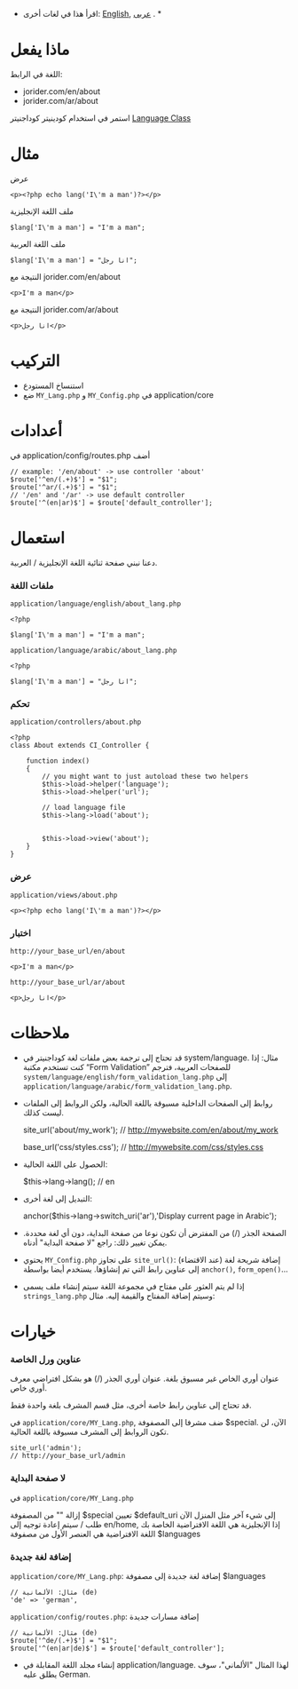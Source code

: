 * اقرأ هذا في لغات أخرى: [English](README.md), [عربى](README.ar.md) . *

# ماذا يفعل

اللغة في الرابط:

- jorider.com/en/about
- jorider.com/ar/about

استمر في استخدام كودينيتر كوداجنيتر [Language Class](https://codeigniter.com/user_guide/libraries/language.html)

# مثال

عرض

    <p><?php echo lang('I\'m a man')?></p>
ملف اللغة الإنجليزية

    $lang['I\'m a man'] = "I'm a man";
ملف اللغة العربية

    $lang['I\'m a man'] = "انا رجل";
النتيجة مع jorider.com/en/about

    <p>I'm a man</p>
النتيجة مع jorider.com/ar/about

    <p>انا رجل</p>

# التركيب

- استنساخ المستودع
- ضع `MY_Lang.php` و `MY_Config.php` في application/core

# أعدادات
في application/config/routes.php أضف

    // example: '/en/about' -> use controller 'about'
    $route['^en/(.+)$'] = "$1";
    $route['^ar/(.+)$'] = "$1";
    // '/en' and '/ar' -> use default controller
    $route['^(en|ar)$'] = $route['default_controller'];

# استعمال
دعنا نبني صفحة ثنائية اللغة الإنجليزية / العربية.

### ملفات اللغة

`application/language/english/about_lang.php`

    <?php

    $lang['I\'m a man'] = "I'm a man";

`application/language/arabic/about_lang.php`

    <?php

    $lang['I\'m a man'] = "انا رجل";

### تحكم

`application/controllers/about.php`

    <?php
    class About extends CI_Controller {

    	function index()
    	{
    		// you might want to just autoload these two helpers
    		$this->load->helper('language');
    		$this->load->helper('url');

    		// load language file
    		$this->lang->load('about');


    		$this->load->view('about');
    	}
    }

### عرض

`application/views/about.php`

    <p><?php echo lang('I\'m a man')?></p>

### اختبار

`http://your_base_url/en/about`

    <p>I'm a man</p>

`http://your_base_url/ar/about`

    <p>انا رجل</p>

# ملاحظات
- قد تحتاج إلى ترجمة بعض ملفات لغة كوداجنيتر في system/language. مثال: إذا كنت تستخدم مكتبة “Form Validation” للصفحات العربية، فترجم `system/language/english/form_validation_lang.php` إلى `application/language/arabic/form_validation_lang.php`.

- روابط إلى الصفحات الداخلية مسبوقة باللغة الحالية، ولكن الروابط إلى الملفات ليست كذلك.

    site_url('about/my_work');
    // http://mywebsite.com/en/about/my_work


    base_url('css/styles.css');
    // http://mywebsite.com/css/styles.css

- الحصول على اللغة الحالية:

    $this->lang->lang();
    // en

- التبديل إلى لغة أخرى:

    anchor($this->lang->switch_uri('ar'),'Display current page in Arabic');

- الصفحة الجذر (/) من المفترض أن تكون نوعا من صفحة البداية، دون أي لغة محددة. يمكن تغيير ذلك: راجع "لا صفحة البداية" أدناه.

- يحتوي `MY_Config.php` على تجاوز `site_url()`: إضافة شريحة لغة (عند الاقتضاء) إلى عناوين رابط التي تم إنشاؤها. يستخدم أيضا بواسطة `anchor()`, `form_open()`...

- إذا لم يتم العثور على مفتاح في مجموعة اللغة سيتم إنشاء ملف يسمى `strings_lang.php` وسيتم إضافة المفتاح والقيمة إليه. مثال:

    <?php

    defined('BASEPATH') OR exit('No direct script access allowed');

    $lang['xyz'] = "xyz";



# خيارات
### عناوين ورل الخاصة

عنوان أوري الخاص غير مسبوق بلغة. عنوان أوري الجذر (/) هو بشكل افتراضي معرف أوري خاص.

قد تحتاج إلى عناوين رابط خاصة أخرى، مثل قسم المشرف بلغة واحدة فقط.

في `application/core/MY_Lang.php`, ضف مشرفا إلى المصفوفة $special. الآن، لن تكون الروابط إلى المشرف مسبوقة باللغة الحالية.

    site_url('admin');
    // http://your_base_url/admin

### لا صفحة البداية

في `application/core/MY_Lang.php`

إزالة "" من المصفوفة $special
تعيين $default_uri إلى شيء آخر مثل المنزل
الآن طلب / سيتم إعادة توجيه إلى en/home, إذا الإنجليزية هي اللغة الافتراضية الخاصة بك
اللغة الافتراضية هي العنصر الأول من مصفوفة $languages

### إضافة لغة جديدة

`application/core/MY_Lang.php`:  إضافة لغة جديدة إلى مصفوفة $languages

    // مثال: الألمانية (de)
    'de' => 'german',

`application/config/routes.php`: إضافة مسارات جديدة

    // مثال: الألمانية (de)
    $route['^de/(.+)$'] = "$1";
    $route['^(en|ar|de)$'] = $route['default_controller'];

- إنشاء مجلد اللغة المقابلة في application/language. لهذا المثال "الألماني"، سوف يطلق عليه German.
